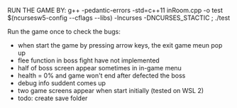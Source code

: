 RUN THE GAME BY:
g++ -pedantic-errors -std=c++11 inRoom.cpp -o test $(ncursesw5-config --cflags --libs) -lncurses -DNCURSES_STACTIC ; ./test

Run the game once to check the bugs:
- when start the game by pressing arrow keys, the exit game meun pop up
- flee function in boss fight have not implemented
- half of boss screen appear sometimes in in-game menu
- health = 0% and game won't end after defected the boss
- debug info suddent comes up
- two game screens appear when start initially (tested on WSL 2)
- todo: create save folder
